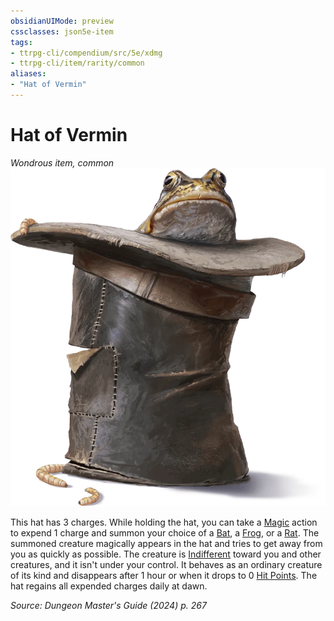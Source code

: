 ```yaml
---
obsidianUIMode: preview
cssclasses: json5e-item
tags:
- ttrpg-cli/compendium/src/5e/xdmg
- ttrpg-cli/item/rarity/common
aliases: 
- "Hat of Vermin"
---
```

# Hat of Vermin
*Wondrous item, common*  
![](3-Mechanics/CLI/items/img/hat-of-vermin.webp#right)


This hat has 3 charges. While holding the hat, you can take a [Magic](3-Mechanics/CLI/rules/actions.md#Magic) action to expend 1 charge and summon your choice of a [Bat](3-Mechanics/CLI/bestiary/beast/bat-xmm.md), a [Frog](3-Mechanics/CLI/bestiary/beast/frog-xmm.md), or a [Rat](3-Mechanics/CLI/bestiary/beast/rat-xmm.md). The summoned creature magically appears in the hat and tries to get away from you as quickly as possible. The creature is [Indifferent](3-Mechanics/CLI/rules/variant-rules/indifferent-attitude-xphb.md) toward you and other creatures, and it isn't under your control. It behaves as an ordinary creature of its kind and disappears after 1 hour or when it drops to 0 [Hit Points](3-Mechanics/CLI/rules/variant-rules/hit-points-xphb.md). The hat regains all expended charges daily at dawn.

*Source: Dungeon Master's Guide (2024) p. 267*